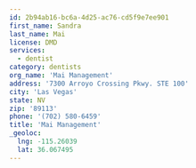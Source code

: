```yaml
---
id: 2b94ab16-bc6a-4d25-ac76-cd5f9e7ee901
first_name: Sandra
last_name: Mai
license: DMD
services:
  - dentist
category: dentists
org_name: 'Mai Management'
address: '7300 Arroyo Crossing Pkwy. STE 100'
city: 'Las Vegas'
state: NV
zip: '89113'
phone: '(702) 580-6459'
title: 'Mai Management'
_geoloc:
  lng: -115.26039
  lat: 36.067495
---
```

